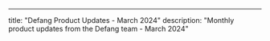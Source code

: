 ---
title: "Defang Product Updates - March 2024"
description: "Monthly product updates from the Defang team - March 2024" 